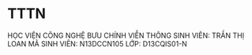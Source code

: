 ﻿# TTTN
HỌC VIỆN CÔNG NGHỆ BƯU CHÍNH VIỄN THÔNG
SINH VIÊN: TRẦN THỊ LOAN 
MÃ SINH VIÊN: N13DCCN105
LỚP: D13CQIS01-N
